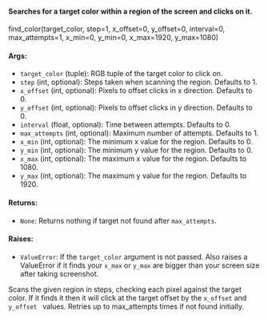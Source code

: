 #### Searches for a target color within a region of the screen and clicks on it.

find_color(target_color, step=1, x_offset=0, y_offset=0, interval=0, max_attempts=1, x_min=0, y_min=0, x_max=1920, y_max=1080)

#### Args:

- `target_color` (tuple): RGB tuple of the target color to click on.
- `step` (int, optional): Steps taken when scanning the region. Defaults to 1.  
- `x_offset` (int, optional): Pixels to offset clicks in x direction. Defaults to 0.
- `y_offset` (int, optional): Pixels to offset clicks in y direction.  Defaults to 0.  
- `interval` (float, optional): Time between attempts. Defaults to 0.
- `max_attempts` (int, optional): Maximum number of attempts. Defaults to 1. 
- `x_min` (int, optional): The minimum x value for the region. Defaults to 0.
- `y_min` (int, optional): The minimum y value for the region. Defaults to 0.
- `x_max` (int, optional): The maximum x value for the region. Defaults to 1080.  
- `y_max` (int, optional): The maximum y value for the region. Defaults to 1920.

#### Returns: 
 - `None`: Returns nothing if target not found after `max_attempts`.

#### Raises:
 - `ValueError`: If the `target_color` argument is not passed. Also raises a ValueError if it finds your `x_max` or `y_max` are bigger than your screen size after taking screenshot.

Scans the given region in steps, checking each pixel against the target 
color. If it finds it then it will click at the target offset by the `x_offset` and `y_offset `
values. Retries up to max_attempts times if not found initially.
